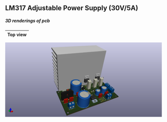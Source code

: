 ## LM317 Adjustable Power Supply (30V/5A)

##### 3D renderings of pcb

Top view |
------------ |
![Alt text](3d/renderings/lm317_adj_supply_top.png?raw=true "top view")

